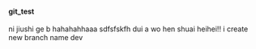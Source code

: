 #### git_test
ni jiushi ge b
hahahahhaaa
sdfsfskfh
dui a  wo hen shuai heihei!! 
i create new branch name dev


